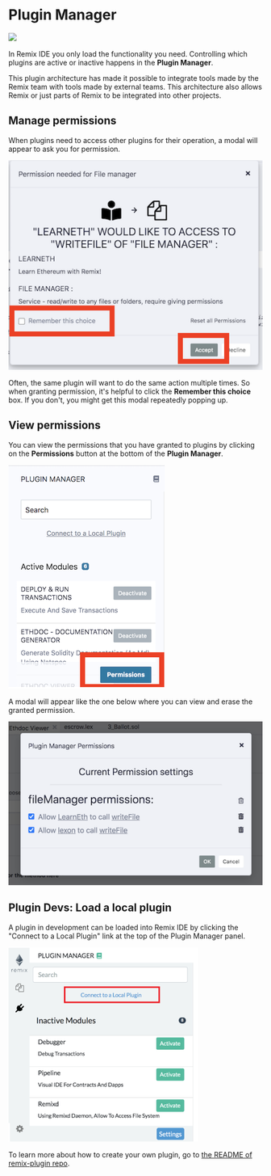 # Plugin Manager

![](images/a-plugin-man-overview.png)

In Remix IDE you only load the functionality you need. Controlling which plugins are active or inactive happens in the **Plugin Manager**.

This plugin architecture has made it possible to integrate tools made by the Remix team with tools made by external teams. This architecture also allows Remix or just parts of Remix to be integrated into other projects.

## Manage permissions

When plugins need to access other plugins for their operation, a modal will appear to ask you for permission.

![](images/a-permission-modal.png)

Often, the same plugin will want to do the same action multiple times. So when granting permission, it's helpful to click the **Remember this choice** box. If you don't, you might get this modal repeatedly popping up.

## View permissions

You can view the permissions that you have granted to plugins by clicking on the **Permissions** button at the bottom of the **Plugin Manager**.

![](images/a-plugin-man-permissions.png)

A modal will appear like the one below where you can view and erase the granted permission.

![](images/a-plugin-manager-modal.png)

## Plugin Devs: Load a local plugin

A plugin in development can be loaded into Remix IDE by clicking the "Connect to a Local Plugin" link at the top of the Plugin Manager panel.

![](images/a-plugin-man-local.png)

To learn more about how to create your own plugin, go to
[the README of remix-plugin repo](https://github.com/ethereum/remix-plugin).
